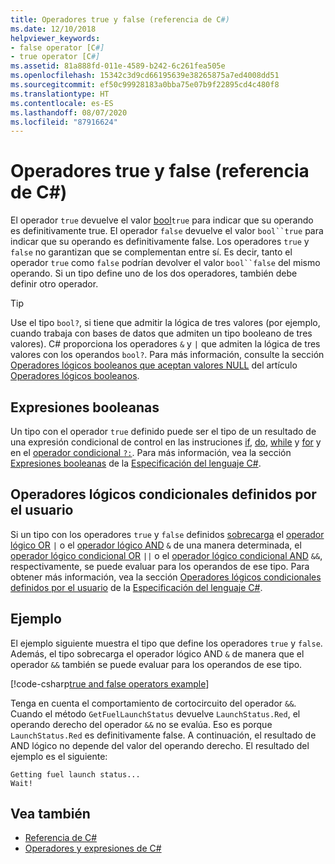 ```yaml
---
title: Operadores true y false (referencia de C#)
ms.date: 12/10/2018
helpviewer_keywords:
- false operator [C#]
- true operator [C#]
ms.assetid: 81a888fd-011e-4589-b242-6c261fea505e
ms.openlocfilehash: 15342c3d9cd66195639e38265875a7ed4008dd51
ms.sourcegitcommit: ef50c99928183a0bba75e07b9f22895cd4c480f8
ms.translationtype: HT
ms.contentlocale: es-ES
ms.lasthandoff: 08/07/2020
ms.locfileid: "87916624"
---
```

# <a name="true-and-false-operators-c-reference"></a>Operadores true y false (referencia de C#)

El operador `true` devuelve el valor [bool](../builtin-types/bool.md)`true` para indicar que su operando es definitivamente true. El operador `false` devuelve el valor `bool``true` para indicar que su operando es definitivamente false. Los operadores `true` y `false` no garantizan que se complementan entre sí. Es decir, tanto el operador `true` como `false` podrían devolver el valor `bool``false` del mismo operando. Si un tipo define uno de los dos operadores, también debe definir otro operador.

> [!TIP]
> Use el tipo `bool?`, si tiene que admitir la lógica de tres valores (por ejemplo, cuando trabaja con bases de datos que admiten un tipo booleano de tres valores). C# proporciona los operadores `&` y `|` que admiten la lógica de tres valores con los operandos `bool?`. Para más información, consulte la sección [Operadores lógicos booleanos que aceptan valores NULL](boolean-logical-operators.md#nullable-boolean-logical-operators) del artículo [Operadores lógicos booleanos](boolean-logical-operators.md).

## <a name="boolean-expressions"></a>Expresiones booleanas

Un tipo con el operador `true` definido puede ser el tipo de un resultado de una expresión condicional de control en las instruciones [if](../keywords/if-else.md), [do](../keywords/do.md), [while](../keywords/while.md) y [for](../keywords/for.md) y en el [operador condicional `?:`](conditional-operator.md). Para más información, vea la sección [Expresiones booleanas](~/_csharplang/spec/expressions.md#boolean-expressions) de la [Especificación del lenguaje C#](~/_csharplang/spec/introduction.md).

## <a name="user-defined-conditional-logical-operators"></a>Operadores lógicos condicionales definidos por el usuario

Si un tipo con los operadores `true` y `false` definidos [sobrecarga](operator-overloading.md) el [operador lógico OR](boolean-logical-operators.md#logical-or-operator-) `|` o el [operador lógico AND](boolean-logical-operators.md#logical-and-operator-) `&` de una manera determinada, el [operador lógico condicional OR](boolean-logical-operators.md#conditional-logical-or-operator-) `||` o el [operador lógico condicional AND](boolean-logical-operators.md#conditional-logical-and-operator-) `&&`, respectivamente, se puede evaluar para los operandos de ese tipo. Para obtener más información, vea la sección [Operadores lógicos condicionales definidos por el usuario](~/_csharplang/spec/expressions.md#user-defined-conditional-logical-operators) de la [Especificación del lenguaje C#](~/_csharplang/spec/introduction.md).

## <a name="example"></a>Ejemplo

El ejemplo siguiente muestra el tipo que define los operadores `true` y `false`. Además, el tipo sobrecarga el operador lógico AND `&` de manera que el operador `&&` también se puede evaluar para los operandos de ese tipo.

[!code-csharp[true and false operators example](snippets/shared/TrueFalseOperators.cs)]

Tenga en cuenta el comportamiento de cortocircuito del operador `&&`. Cuando el método `GetFuelLaunchStatus` devuelve `LaunchStatus.Red`, el operando derecho del operador `&&` no se evalúa. Eso es porque `LaunchStatus.Red` es definitivamente false. A continuación, el resultado de AND lógico no depende del valor del operando derecho. El resultado del ejemplo es el siguiente:

```console
Getting fuel launch status...
Wait!
```

## <a name="see-also"></a>Vea también

- [Referencia de C#](../index.md)
- [Operadores y expresiones de C#](index.md)
